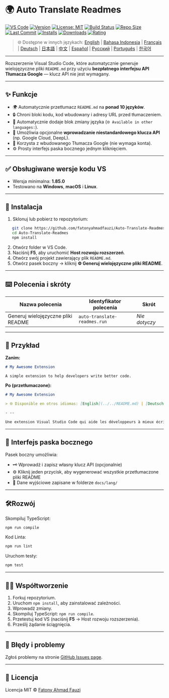 # 🌍 Auto Translate Readmes

[![VS Code](https://img.shields.io/badge/VS%20Code-1.85.0+-blue.svg)](https://code.visualstudio.com/)
[![Version](https://img.shields.io/github/v/release/fatonyahmadfauzi/Auto-Translate-Readmes?color=blue.svg)](https://github.com/fatonyahmadfauzi/Auto-Translate-Readmes/releases)
[![License: MIT](https://img.shields.io/github/license/fatonyahmadfauzi/Auto-Translate-Readmes?color=green.svg)](LICENSE)
[![Build Status](https://github.com/fatonyahmadfauzi/Auto-Translate-Readmes/actions/workflows/main.yml/badge.svg)](https://github.com/fatonyahmadfauzi/Auto-Translate-Readmes/actions)
[![Repo Size](https://img.shields.io/github/repo-size/fatonyahmadfauzi/Auto-Translate-Readmes?color=yellow.svg)](https://github.com/fatonyahmadfauzi/Auto-Translate-Readmes)
[![Last Commit](https://img.shields.io/github/last-commit/fatonyahmadfauzi/Auto-Translate-Readmes?color=brightgreen.svg)](https://github.com/fatonyahmadfauzi/Auto-Translate-Readmes/commits/main)
[![Installs](https://vsmarketplacebadges.dev/installs-short/fatonyahmadfauzi.auto-translate-readmes.svg)](https://marketplace.visualstudio.com/items?itemName=fatonyahmadfauzi.auto-translate-readmes)
[![Downloads](https://vsmarketplacebadges.dev/downloads-short/fatonyahmadfauzi.auto-translate-readmes.svg)](https://marketplace.visualstudio.com/items?itemName=fatonyahmadfauzi.auto-translate-readmes)
[![Rating](https://vsmarketplacebadges.dev/rating-short/fatonyahmadfauzi.auto-translate-readmes.svg)](https://marketplace.visualstudio.com/items?itemName=fatonyahmadfauzi.auto-translate-readmes)

> 🌐 Dostępne w innych językach: [English](../../README.md) | [Bahasa Indonesia](README-ID.md) | [Français](README-FR.md) | [Deutsch](README-DE.md) | [日本語](README-JP.md) | [中文](README-ZH.md) | [Español](README-ES.md) | [Русский](README-RU.md) | [Português](README-PT.md) | [한국어](README-KO.md)

---

Rozszerzenie Visual Studio Code, które automatycznie generuje wielojęzyczne pliki `README.md` przy użyciu **bezpłatnego interfejsu API Tłumacza Google** — klucz API nie jest wymagany.

- --

## ✨ Funkcje

- 🌍 Automatycznie przetłumacz `README.md` na **ponad 10 języków**.
- 🔒 Chroni bloki kodu, kod wbudowany i adresy URL przed tłumaczeniem.
- 💬 Automatycznie dodaje blok zmiany języka (`🌐 Available in other languages:`).
- 💾 Umożliwia opcjonalne **wprowadzanie niestandardowego klucza API** (np. Google Cloud, DeepL).
- 🧠 Korzysta z wbudowanego Tłumacza Google (nie wymaga konta).
- ⚙️ Prosty interfejs paska bocznego jednym kliknięciem.

- --

## ✅ Obsługiwane wersje kodu VS

- Wersja minimalna: **1.85.0**
- Testowano na **Windows**, **macOS** i **Linux**.

- --

## 🧩 Instalacja

1. Sklonuj lub pobierz to repozytorium:
```bash
   git clone https://github.com/fatonyahmadfauzi/Auto-Translate-Readmes.git
   cd Auto-Translate-Readmes
   npm install
   ```
2. Otwórz folder w VS Code.
3. Naciśnij **F5**, aby uruchomić **Host rozwoju rozszerzeń**.
4. Otwórz swój projekt zawierający plik `README.md`.
5. Otwórz pasek boczny → kliknij **⚙️ Generuj wielojęzyczne pliki README**.

- --

## ⌨️ Polecenia i skróty

|Nazwa polecenia |Identyfikator polecenia |Skrót |
|------------------------------ |---------------------------- |-------- |
|Generuj wielojęzyczne pliki README |`auto-translate-readmes.run` |_Nie dotyczy_ |

- --

## 🧠 Przykład

**Zanim:**

```md
# My Awesome Extension

A simple extension to help developers write better code.
```

**Po (przetłumaczone):**

```md
# My Awesome Extension

> 🌐 Disponible en otros idiomas: [English](../../README.md) | [Deutsch](README-DE.md) | [Français](README-FR.md)

- --

Une extension Visual Studio Code qui aide les développeurs à mieux écrire du code.
```

- --

## 🧠 Interfejs paska bocznego

Pasek boczny umożliwia:

- 🗝️ Wprowadź i zapisz własny klucz API (opcjonalnie)
- ⚙️ Kliknij jeden przycisk, aby wygenerować wszystkie przetłumaczone pliki README
- 📁 Dane wyjściowe zapisane w folderze `docs/lang/`

- --

## 🛠️Rozwój

Skompiluj TypeScript:

```bash
npm run compile
```

Kod Linta:

```bash
npm run lint
```

Uruchom testy:

```bash
npm test
```

- --

## 🧑‍💻 Współtworzenie

1. Forkuj repozytorium.
2. Uruchom `npm install`, aby zainstalować zależności.
3. Wprowadź zmiany.
4. Skompiluj TypeScript: `npm run compile`.
5. Przetestuj kod VS (naciśnij **F5** → Host rozwoju rozszerzenia).
6. Prześlij żądanie ściągnięcia.

- --

## 🐞 Błędy i problemy

Zgłoś problemy na stronie [GitHub Issues page](https://github.com/fatonyahmadfauzi/Auto-Translate-Readmes/issues).

- --

## 🧾 Licencja

Licencja MIT © [Fatony Ahmad Fauzi](../../LICENSE)
